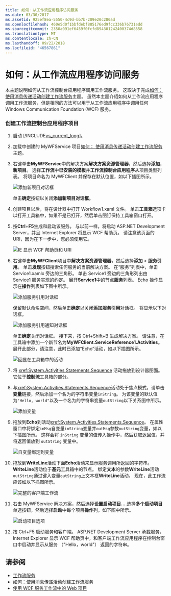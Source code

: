 ```yaml
---
title: 如何：从工作流应用程序访问服务
ms.date: 03/30/2017
ms.assetid: 925ef8ea-5550-4c9d-bb7b-209e20c280ad
ms.openlocfilehash: 460e5d0f1bbfdebf885176ed9fcc336b76731edd
ms.sourcegitcommit: 2350a091ef6459f0fcfd894301242400374d8558
ms.translationtype: MT
ms.contentlocale: zh-CN
ms.lasthandoff: 09/22/2018
ms.locfileid: "46567861"
---
```

# <a name="how-to-access-a-service-from-a-workflow-application"></a>如何：从工作流应用程序访问服务
本主题说明如何从工作流控制台应用程序调用工作流服务。 这取决于完成[如何： 使用消息传递活动创建工作流服务](../../../../docs/framework/wcf/feature-details/how-to-create-a-workflow-service-with-messaging-activities.md)主题。 虽然本主题介绍如何从工作流应用程序调用工作流服务，但是相同的方法可以用于从工作流应用程序中调用任何 Windows Communication Foundation (WCF) 服务。

### <a name="create-a-workflow-console-application-project"></a>创建工作流控制台应用程序项目

1.  启动 [!INCLUDE[vs_current_long](../../../../includes/vs-current-long-md.md)]。

2.  加载中创建的 MyWFService 项目[如何： 使用消息传递活动创建工作流服务](../../../../docs/framework/wcf/feature-details/how-to-create-a-workflow-service-with-messaging-activities.md)主题。

3.  右键单击**MyWFService**中的解决方案**解决方案资源管理器**，然后选择**添加**，**新项目**。 选择**工作流**中**已安装的模板**并**工作流控制台应用程序**从项目类型列表。 将项目命名为 MyWFClient 并保存在默认位置，如以下插图所示。

     ![添加新项目对话框](../../../../docs/framework/wcf/feature-details/media/addnewprojectdlg.JPG "AddNewProjectDlg")

     单击**确定**按钮以关闭**添加新项目对话框**。

4.  创建项目以后，将在设计器中打开 Workflow1.xaml 文件。 单击**工具箱**选项卡以打开工具箱中，如果不是已打开，然后单击图钉保持工具箱窗口打开。

5.  按**Ctrl**+**F5**生成和启动该服务。 与以前一样，将启动 ASP.NET Development Server，并且 Internet Explorer 将显示 WCF 帮助页。 请注意该页面的 URI，因为在下一步中，您必须使用它。

     ![IE 显示 WCF 帮助页和 URI](../../../../docs/framework/wcf/feature-details/media/iewcfhelppagewuri.JPG "IEWCFHelpPageWURI")

6.  右键单击**MyWFClient**项目中**解决方案资源管理器**，然后选择**添加** > **服务引用**。 单击**发现**按钮搜索任何服务的当前解决方案。 在“服务”列表中，单击 Service1.xamlx 旁边的三角形。 单击 Service1 旁边的三角形列出由 Service1 服务实现的约定。 展开**Service1**中的节点**服务**列表。 Echo 操作显示在**操作**列表如下图中所示。

     ![添加服务引用对话框](../../../../docs/framework/wcf/feature-details/media/addservicereference.JPG "AddServiceReference")

     保留默认命名空间，然后单击**确定**以关闭**添加服务引用**对话框。 将显示以下对话框。

     ![添加服务引用通知对话框](../../../../docs/framework/wcf/feature-details/media/asrdlg.JPG "ASRDlg")

     单击**确定**关闭对话框。 接下来，按 Ctrl+Shift+B 生成解决方案。 请注意，在工具箱中添加一个新节名为**MyWFClient.ServiceReference1.Activities**。 展开此部分，请注意，此时已添加“Echo”活动，如以下插图所示。

     ![回显在工具箱中的活动](../../../../docs/framework/wcf/feature-details/media/echoactivity.JPG "EchoActivity")

7.  将 <xref:System.Activities.Statements.Sequence> 活动拖放到设计器图面。 它位于**控制流**工具箱的部分。

8.  与<xref:System.Activities.Statements.Sequence>活动处于焦点模式，请单击**变量**链接，然后添加一个名为的字符串变量`inString`。 为该变量的默认值为`"Hello, world"`以及一个名为的字符串变量`outString`以下关系图中所示。

     ![添加变量](../../../../docs/framework/wcf/feature-details/media/instringvar.JPG "inStringVar")

9. 拖放到**Echo**到活动<xref:System.Activities.Statements.Sequence>。 在属性窗口中将绑定`inMsg`自变量`inString`变量并`outMsg`参数`outString`变量，如以下插图所示。 这样会将 `inString` 变量的值传入操作中，然后获取返回值，并将返回值放到 `outString` 变量中。

     ![自变量绑定到变量](../../../../docs/framework/wcf/feature-details/media/argumentbind.JPG "ArgumentBind")

10. 拖放到**WriteLine**活动下面**Echo**活动来显示服务调用所返回的字符串。 **WriteLine**活动位于**基元**工具箱中的节点。 绑定**文本**的参数**WriteLine**活动`outString`通过键入变量`outString`上文本框**WriteLine**活动。 现在，此工作流应该如以下插图所示。

     ![完整的客户端工作流](../../../../docs/framework/wcf/feature-details/media/completeclientwf.JPG "CompleteClientWF")

11. 右击 MyWFService 解决方案，然后选择**设置启动项目...**.选择**多个启动项目**单选按钮，然后选择**启动**中每个项目**操作**列，如下图中所示。

     ![启动项目选项](../../../../docs/framework/wcf/feature-details/media/startupprojects.JPG "StartupProjects")

12. 按 Ctrl+F5 启动服务和客户端。 ASP.NET Development Server 承载服务，Internet Explorer 显示 WCF 帮助页中，和客户端工作流应用程序在控制台窗口中启动并显示从服务 （"Hello，world"） 返回的字符串。

## <a name="see-also"></a>请参阅

- [工作流服务](../../../../docs/framework/wcf/feature-details/workflow-services.md)
- [如何：使用消息传递活动创建工作流服务](../../../../docs/framework/wcf/feature-details/how-to-create-a-workflow-service-with-messaging-activities.md)
- [使用 WCF 服务工作流中的 Web 项目](https://go.microsoft.com/fwlink/?LinkId=207725)
